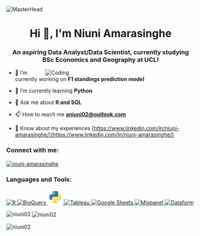 ![MasterHead](https://user-images.githubusercontent.com/74038190/241765440-80728820-e06b-4f96-9c9e-9df46f0cc0a5.gif)
<h1 align="center">Hi 👋, I'm Niuni Amarasinghe</h1>
<h3 align="center">An aspiring Data Analyst/Data Scientist, currently studying BSc Economics and Geography at UCL!</h3>
<img align = "right" alt = "Coding" width = "400" src = "https://user-images.githubusercontent.com/103105418/170674219-70ba74ec-d205-483a-b8a7-bfb7530c29f0.gif">

- 🔭 I’m currently working on **F1 standings prediction model**

- 🌱 I’m currently learning **Python**

- 💬 Ask me about **R and SQL**

- 📫 How to reach me **aniuni02@outlook.com**

- 📄 Know about my experiences [https://www.linkedin.com/in/niuni-amarasinghe/](https://www.linkedin.com/in/niuni-amarasinghe/)

<h3 align="left">Connect with me:</h3>
<p align="left">
<a href="https://linkedin.com/in/niuni-amarasinghe" target="blank"><img align="center" src="https://raw.githubusercontent.com/rahuldkjain/github-profile-readme-generator/master/src/images/icons/Social/linked-in-alt.svg" alt="niuni-amarasinghe" height="30" width="40" /></a>
</p>

<h3 align="left">Languages and Tools:</h3>
<p align="left"> 
  <a href="https://www.r-project.org/" target="_blank" rel="noreferrer"> <img src="https://www.r-project.org/Rlogo.png" alt="R" width="40" height="40"/> </a>  
  <a href="https://cloud.google.com/bigquery" target="_blank" rel="noreferrer"> <img src="https://assets-global.website-files.com/5abc6c4b0a243a2dc939ee6e/5fdb995550a781d7c0c4ec5f_google-bigquery-logo-1.svg" alt="BigQuery" width="40" height="40"/> </a> 
  <a href="https://www.python.org" target="_blank" rel="noreferrer"> <img src="https://raw.githubusercontent.com/devicons/devicon/master/icons/python/python-original.svg" alt="python" width="40" height="40"/> </a> 
  <a href="https://www.tableau.com/en-gb" target="_blank" rel="noreferrer"> <img src="https://cdn.worldvectorlogo.com/logos/tableau-software.svg" alt="Tableau" width="40" height="40"/> </a> 
  <a href="https://www.google.co.uk/sheets/about/" target="_blank" rel="noreferrer"> <img src="https://upload.wikimedia.org/wikipedia/commons/thumb/3/30/Google_Sheets_logo_%282014-2020%29.svg/800px-Google_Sheets_logo_%282014-2020%29.svg.png" alt="Google Sheets" width="40" height="40"/> </a> 
  <a href="https://mixpanel.com/" target="_blank" rel="noreferrer"> <img src="https://images.crunchbase.com/image/upload/c_lpad,h_256,w_256,f_auto,q_auto:eco,dpr_1/jbzmtmefgv1k0uhnwtv2" alt="Mixpanel" width="40" height="40"/> </a> 
  <a href="https://dataform.co/" target="_blank" rel="noreferrer"> <img src="https://cdn-1.webcatalog.io/catalog/dataform/dataform-icon-filled-256.png?v=1675595292938" alt="Dataform" width="40" height="40"/> </a> 

<p><img align="left" src="https://github-readme-stats.vercel.app/api/top-langs?username=niuni02&show_icons=true&locale=en&layout=compact" alt="niuni02" /></p>

<p>&nbsp;<img align="center" src="https://github-readme-stats.vercel.app/api?username=niuni02&show_icons=true&locale=en" alt="niuni02" /></p>

<p><img align="center" src="https://github-readme-streak-stats.herokuapp.com/?user=niuni02&" alt="niuni02" /></p>

